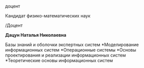 доцент

Кандидат физико-математических наук

/Доцент

**Дацун Наталья Николаевна**

Базы знаний и оболочки экспертных систем
	*Моделирование информационных систем
	*Операционные системы
	*Основы проектирования и реализации информационных систем
	*Теоретические основы информационных систем